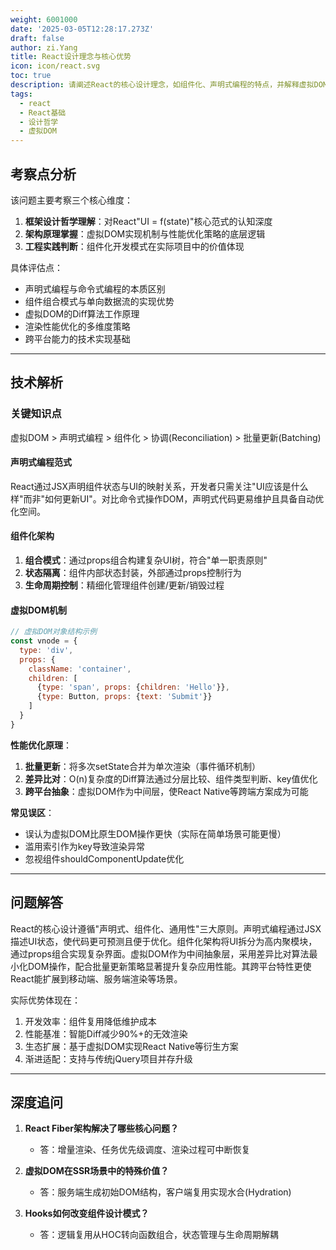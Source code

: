 ```yaml
---
weight: 6001000
date: '2025-03-05T12:28:17.273Z'
draft: false
author: zi.Yang
title: React设计理念与核心优势
icon: icon/react.svg
toc: true
description: 请阐述React的核心设计理念，如组件化、声明式编程的特点，并解释虚拟DOM如何提升渲染性能及其在前端开发中的实际优势？
tags:
  - react
  - React基础
  - 设计哲学
  - 虚拟DOM
---
```


## 考察点分析

该问题主要考察三个核心维度：

1. **框架设计哲学理解**：对React"UI = f(state)"核心范式的认知深度
2. **架构原理掌握**：虚拟DOM实现机制与性能优化策略的底层逻辑
3. **工程实践判断**：组件化开发模式在实际项目中的价值体现

具体评估点：

- 声明式编程与命令式编程的本质区别
- 组件组合模式与单向数据流的实现优势
- 虚拟DOM的Diff算法工作原理
- 渲染性能优化的多维度策略
- 跨平台能力的技术实现基础

---

## 技术解析

### 关键知识点

虚拟DOM > 声明式编程 > 组件化 > 协调(Reconciliation) > 批量更新(Batching)

#### 声明式编程范式

React通过JSX声明组件状态与UI的映射关系，开发者只需关注"UI应该是什么样"而非"如何更新UI"。对比命令式操作DOM，声明式代码更易维护且具备自动优化空间。

#### 组件化架构

1. **组合模式**：通过props组合构建复杂UI树，符合"单一职责原则"
2. **状态隔离**：组件内部状态封装，外部通过props控制行为
3. **生命周期控制**：精细化管理组件创建/更新/销毁过程

#### 虚拟DOM机制

```javascript
// 虚拟DOM对象结构示例
const vnode = {
  type: 'div',
  props: {
    className: 'container',
    children: [
      {type: 'span', props: {children: 'Hello'}},
      {type: Button, props: {text: 'Submit'}}
    ]
  }
}
```

**性能优化原理**：

1. **批量更新**：将多次setState合并为单次渲染（事件循环机制）
2. **差异比对**：O(n)复杂度的Diff算法通过分层比较、组件类型判断、key值优化
3. **跨平台抽象**：虚拟DOM作为中间层，使React Native等跨端方案成为可能

**常见误区**：

- 误认为虚拟DOM比原生DOM操作更快（实际在简单场景可能更慢）
- 滥用索引作为key导致渲染异常
- 忽视组件shouldComponentUpdate优化

---

## 问题解答

React的核心设计遵循"声明式、组件化、通用性"三大原则。声明式编程通过JSX描述UI状态，使代码更可预测且便于优化。组件化架构将UI拆分为高内聚模块，通过props组合实现复杂界面。虚拟DOM作为中间抽象层，采用差异比对算法最小化DOM操作，配合批量更新策略显著提升复杂应用性能。其跨平台特性更使React能扩展到移动端、服务端渲染等场景。

实际优势体现在：

1. 开发效率：组件复用降低维护成本
2. 性能基准：智能Diff减少90%+的无效渲染
3. 生态扩展：基于虚拟DOM实现React Native等衍生方案
4. 渐进适配：支持与传统jQuery项目并存升级

---

## 深度追问

1. **React Fiber架构解决了哪些核心问题？**
   - 答：增量渲染、任务优先级调度、渲染过程可中断恢复

2. **虚拟DOM在SSR场景中的特殊价值？**
   - 答：服务端生成初始DOM结构，客户端复用实现水合(Hydration)

3. **Hooks如何改变组件设计模式？**
   - 答：逻辑复用从HOC转向函数组合，状态管理与生命周期解耦
